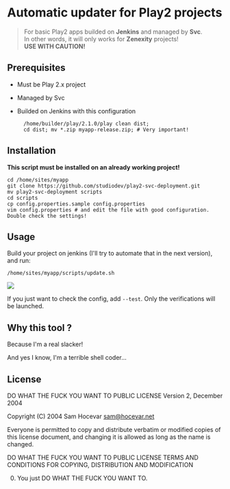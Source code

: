 # Automatic updater for Play2 projects

> For basic Play2 apps builded on **Jenkins** and managed by **Svc**. <br />
> In other words, it will only works for **Zenexity** projects! <br />
> **USE WITH CAUTION!**

## Prerequisites
* Must be Play 2.x project
* Managed by Svc
* Builded on Jenkins with this configuration

        /home/builder/play/2.1.0/play clean dist;
        cd dist; mv *.zip myapp-release.zip; # Very important!

## Installation

**This script must be installed on an already working project!**

    cd /home/sites/myapp
    git clone https://github.com/studiodev/play2-svc-deployment.git
    mv play2-svc-deployment scripts
    cd scripts
    cp config.properties.sample config.properties
    vim config.properties # and edit the file with good configuration. Double check the settings!

## Usage

Build your project on jenkins (I'll try to automate that in the next version), and run:

    /home/sites/myapp/scripts/update.sh

<img src="http://img15.hostingpics.net/pics/115803Capturedcran20130514225815.png" />

If you just want to check the config, add `--test`. Only the verifications will be launched.

## Why this tool ?

Because I'm a real slacker!

And yes I know, I'm a terrible shell coder...

## License

DO WHAT THE FUCK YOU WANT TO PUBLIC LICENSE
Version 2, December 2004
 
Copyright (C) 2004 Sam Hocevar <sam@hocevar.net>
 
Everyone is permitted to copy and distribute verbatim or modified
copies of this license document, and changing it is allowed as long
as the name is changed.
 
DO WHAT THE FUCK YOU WANT TO PUBLIC LICENSE
TERMS AND CONDITIONS FOR COPYING, DISTRIBUTION AND MODIFICATION
 
0. You just DO WHAT THE FUCK YOU WANT TO.
